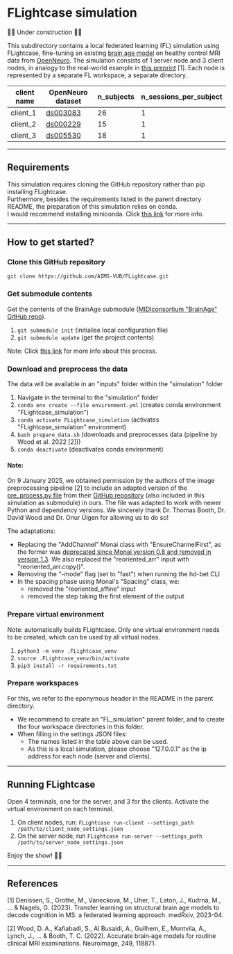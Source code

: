 # FLightcase simulation
:construction::wrench: Under construction :wrench::construction:

This subdirectory contains a local federated learning (FL) simulation using FLightcase, 
fine-tuning an existing [brain age model](https://github.com/MIDIconsortium/BrainAge/blob/46800008b9ed79551988230f2f5470f8cf0a9ead/Models/T1/Skull_stripped/seed_60.pt) on healthy control MRI data from [OpenNeuro](https://openneuro.org/).
The simulation consists of 1 server node and 3 client nodes, in analogy to the real-world example in [this preprint](https://www.medrxiv.org/content/10.1101/2023.04.22.23288741v1) [1].
Each node is represented by a separate FL workspace, a separate directory.

| client name | OpenNeuro dataset                                                  | n_subjects | n_sessions_per_subject |
|-------------|--------------------------------------------------------------------|------------|------------------------|
| client_1    | [ds003083](https://openneuro.org/datasets/ds003083/versions/1.0.1) | 26         | 1                      |
| client_2    | [ds000229](https://openneuro.org/datasets/ds000229/versions/00001) | 15         | 1                      |
| client_3    | [ds005530](https://openneuro.org/datasets/ds005530/versions/1.0.8) | 18         | 1                      |

***

## Requirements
This simulation requires cloning the GitHub repository rather than pip installing FLightcase.\
Furthermore, besides the requirements listed in the parent directory README, the preparation of this simulation relies on conda.\
I would recommend installing miniconda. Click [this link](https://docs.conda.io/projects/conda/en/latest/user-guide/install/index.html) for more info.

***

## How to get started?
### Clone this GitHub repository
```git clone https://github.com/AIMS-VUB/FLightcase.git```

### Get submodule contents
Get the contents of the BrainAge submodule ([MIDIconsortium "BrainAge" GitHub repo](https://github.com/MIDIconsortium/BrainAge)).
1. ```git submodule init``` (initialise local configuration file)
2. ```git submodule update``` (get the project contents)

Note: Click [this link](https://git-scm.com/book/en/v2/Git-Tools-Submodules) for more info about this process.

### Download and preprocess the data
The data will be available in an "inputs" folder within the "simulation" folder
1. Navigate in the terminal to the "simulation" folder
2. ```conda env create --file environment.yml``` (creates conda environment "FLightcase_simulation")
3. ```conda activate FLightcase_simulation``` (activates "FLightcase_simulation" environment)
4. ```bash prepare_data.sh``` (downloads and preprocesses data (pipeline by Wood et al. 2022 [2]))
5. ```conda deactivate``` (deactivates conda environment)

#### Note:
On 9 January 2025, we obtained permission by the authors of the image preprocessing pipeline [2] to include an adapted version of the [pre_process.py file](https://github.com/MIDIconsortium/BrainAge/blob/main/pre_process.py) from their [GitHub repository](https://github.com/MIDIconsortium/BrainAge) (also included in this simulation as submodule) in ours.
The file was adapted to work with newer Python and dependency versions. We sincerely thank Dr. Thomas Booth, Dr. David Wood and Dr. Onur Ülgen for allowing us to do so!

The adaptations:
- Replacing the "AddChannel" Monai class with "EnsureChannelFirst", as the former was [deprecated since Monai version 0.8 and removed in version 1.3](https://docs.monai.io/projects/monai-deploy-app-sdk/en/0.6.0/notebooks/tutorials/02_mednist_app.html). We also replaced the "reoriented_arr" input with "reoriented_arr.copy()".
- Removing the "-mode" flag (set to "fast") when running the hd-bet CLI
- In the spacing phase using Monai's "Spacing" class, we:
  - removed the "reoriented_affine" input
  - removed the step taking the first element of the output

### Prepare virtual environment
Note: automatically builds FLightcase. Only one virtual environment needs to be created, which can be used by all virtual nodes.
1. ```python3 -m venv .FLightcase_venv```
2. ```source .FLightcase_venv/bin/activate```
3. ```pip3 install -r requirements.txt```

### Prepare workspaces
For this, we refer to the eponymous header in the README in the parent directory.
- We recommend to create an "FL_simulation" parent folder, and to create the four workspace directories in this folder.
- When filling in the settings JSON files:
  - The names listed in the table above can be used.
  - As this is a local simulation, please choose "127.0.0.1" as the ip address for each node (server and clients).

***

## Running FLightcase
Open 4 terminals, one for the server, and 3 for the clients. Activate the virtual environment on each terminal.
1. On client nodes, run: ```FLightcase run-client --settings_path /path/to/client_node_settings.json```
2. On the server node, run ```FLightcase run-server --settings_path /path/to/server_node_settings.json```

Enjoy the show! :woman_dancing::man_dancing:

***

## References
[1] Denissen, S., Grothe, M., Vaneckova, M., Uher, T., Laton, J., Kudrna, M., ... & Nagels, G. (2023). Transfer learning on structural brain age models to decode cognition in MS: a federated learning approach. medRxiv, 2023-04.

[2] Wood, D. A., Kafiabadi, S., Al Busaidi, A., Guilhem, E., Montvila, A., Lynch, J., ... & Booth, T. C. (2022). Accurate brain‐age models for routine clinical MRI examinations. Neuroimage, 249, 118871.
